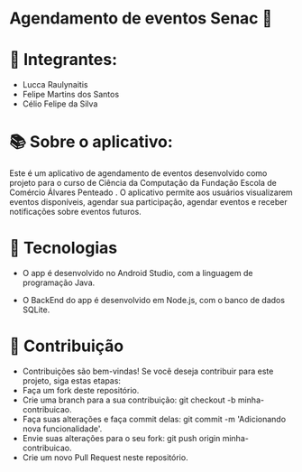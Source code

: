 # Agendamento de eventos Senac 📅


# 👨 Integrantes:

- Lucca Raulynaitis
- Felipe Martins dos Santos
- Célio Felipe da Silva

# 📚 Sobre o aplicativo:

Este é um aplicativo de agendamento de eventos desenvolvido como projeto para o curso de Ciência da Computação da Fundação Escola de Comércio Álvares Penteado . O aplicativo permite aos usuários visualizarem eventos disponíveis, agendar sua participação, agendar eventos e receber notificações sobre eventos futuros.



# 🚀 Tecnologias

- O app é desenvolvido no Android Studio, com a linguagem de programação Java.

- O BackEnd do app é desenvolvido em Node.js, com o banco de dados SQLite.

# 🤝 Contribuição

- Contribuições são bem-vindas! Se você deseja contribuir para este projeto, siga estas etapas:
- Faça um fork deste repositório.
- Crie uma branch para a sua contribuição: git checkout -b minha-contribuicao.
- Faça suas alterações e faça commit delas: git commit -m 'Adicionando nova funcionalidade'.
- Envie suas alterações para o seu fork: git push origin minha-contribuicao.
- Crie um novo Pull Request neste repositório.



